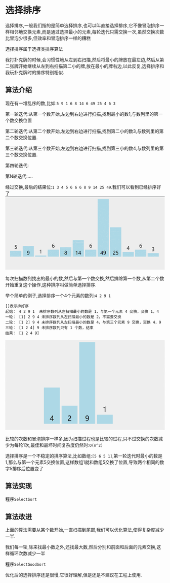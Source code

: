 # 选择排序
选择排序,一般我们指的是简单选择排序,也可以叫直接选择排序,它不像冒泡排序一样相邻地交换元素,而是通过选择最小的元素,每轮迭代只需交换一次,虽然交换次数比冒泡少很多,但效率和冒泡排序一样的糟糕

选择排序属于选择类排序算法

我打扑克牌的时候,会习惯性地从左到右扫描,然后将最小的牌放在最左边,然后从第二张牌开始继续从左到右扫描第二小的牌,放在最小的牌右边,以此反复,选择排序和我玩扑克牌时的排序特别相似.

## 算法介绍
现在有一堆乱序的数,比如:`5 9 1 6 8 14 6 49 25 4 6 3`

第一轮迭代:从第一个数开始,左边到右边进行扫描,找到最小的数1,与数列里的第一个数交换位置

第二轮迭代:从第二个数开始,左边到右边进行扫描,找到第二小的数3,与数列里的第二个数交换位置.

第三轮迭代:从第三个数开始,左边到右边进行扫描,找到第三小的数4,与数列里的第三个数交换位置.

第四轮迭代:

第N轮迭代:....

经过交换,最后的结果位:`1 3 4 5 6 6 6 8 9 14 25 49`.我们可以看到已经排序好了
![select_sort_1.gif](./assets/select_sort_1.gif)

每次扫描数列找出的最小的数,然后与第一个数交换,然后排除第一个数,从第二个数开始重复这个操作,这种排序叫做简单选择排序.

举个简单的例子,选择排序一个4个元素的数列:`4 2 9 1`
```
[]表示排好序
起始： 4 2 9 1  未排序数列从左扫描最小的数是 1，与第一个元素 4 交换，交换 1，4
一轮： [1] 2 9 4 未排序数列从左扫描最小的数是 2，不需要交换
二轮： [1 2] 9 4 未排序数列从左扫描最小的数是 4，与第三个元素 9 交换，交换 4，9
三轮： [1 2 4] 9 未排序数列只有 1 个数，结束
结果： [1 2 4 9]
```
![select_sort_2.gif](./assets/select_sort_2.gif)

比较的次数和冒泡排序一样多,因为扫描过程也是比较的过程,只不过交换的次数减少为每轮1次,最佳和最坏时间复杂度仍然时:`O(n^2)`

选择排序是一个不稳定的排序算法,比如数组:`[5 6 5 1]`,第一轮迭代时最小的数是1,那么与第一个元素5交换位置,这样数组1就和数组5交换了位置,导致两个相同的数字5排序后位置变了

## 算法实现
程序`SelectSort`

## 算法改进
上面的算法需要从某个数开始,一直扫描到尾部,我们可以优化算法,使得复杂度减少一半.

我们每一轮,除来找最小数之外,还找最大数,然后分别和前面和后面的元素交换,这样循环次数减少一半

程序`SelectGoodSort`

优化后的选择排序还是很慢,它很好理解,但是还是不建议在工程上使用.